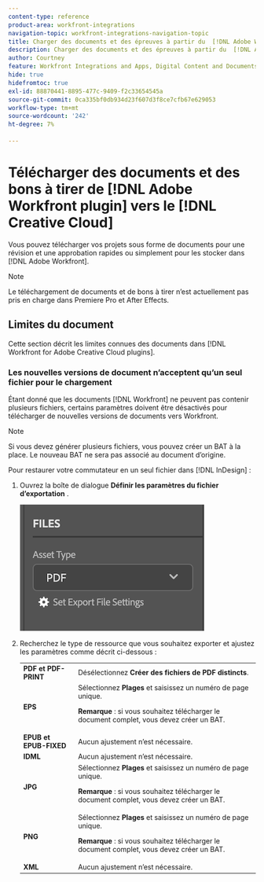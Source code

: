 ```yaml
---
content-type: reference
product-area: workfront-integrations
navigation-topic: workfront-integrations-navigation-topic
title: Charger des documents et des épreuves à partir du  [!DNL Adobe Workfront plugin]  sur  [!DNL Creative Cloud]
description: Charger des documents et des épreuves à partir du  [!DNL Adobe Workfront plugin]  sur  [!DNL Creative Cloud]
author: Courtney
feature: Workfront Integrations and Apps, Digital Content and Documents
hide: true
hidefromtoc: true
exl-id: 88870441-8895-477c-9409-f2c33654545a
source-git-commit: 0ca335bf0db934d23f607d3f8ce7cfb67e629053
workflow-type: tm+mt
source-wordcount: '242'
ht-degree: 7%

---
```


# Télécharger des documents et des bons à tirer de [!DNL Adobe Workfront plugin] vers le [!DNL Creative Cloud]

Vous pouvez télécharger vos projets sous forme de documents pour une révision et une approbation rapides ou simplement pour les stocker dans [!DNL Adobe Workfront].

>[!NOTE]
>
>Le téléchargement de documents et de bons à tirer n’est actuellement pas pris en charge dans Premiere Pro et After Effects.


## Limites du document

Cette section décrit les limites connues des documents dans [!DNL Workfront for Adobe Creative Cloud plugins].

### Les nouvelles versions de document n’acceptent qu’un seul fichier pour le chargement

Étant donné que les documents [!DNL Workfront] ne peuvent pas contenir plusieurs fichiers, certains paramètres doivent être désactivés pour télécharger de nouvelles versions de documents vers Workfront.

>[!NOTE]
>
>Si vous devez générer plusieurs fichiers, vous pouvez créer un BAT à la place. Le nouveau BAT ne sera pas associé au document d’origine.



Pour restaurer votre commutateur en un seul fichier dans [!DNL InDesign] :

1. Ouvrez la boîte de dialogue **Définir les paramètres du fichier d’exportation** .

   ![](assets/file-export-settings.png)

1. Recherchez le type de ressource que vous souhaitez exporter et ajustez les paramètres comme décrit ci-dessous :

   <table>
    <tr>
    <td><strong>PDF et PDF-PRINT</strong>
    </td>
    <td>Désélectionnez <strong>Créer des fichiers de PDF distincts</strong>.
    </td>
    </tr>
    <tr>
    <td><strong>EPS</strong>
    </td>
    <td>Sélectionnez <strong>Plages</strong> et saisissez un numéro de page unique. 
    <p>
    <strong>Remarque</strong> : si vous souhaitez télécharger le document complet, vous devez créer un BAT. 
    </td>
    </tr>
    <tr>
    <td><strong>EPUB et EPUB-FIXED</strong>
    </td>
    <td>Aucun ajustement n’est nécessaire.
    </td>
    </tr>
    <tr>
    <td><strong>IDML</strong>
    </td>
    <td>Aucun ajustement n’est nécessaire.
    </td>
    </tr>
    <tr>
    <td><strong>JPG</strong>
    </td>
    <td>Sélectionnez <strong>Plages</strong> et saisissez un numéro de page unique. 
    <p>
    <strong>Remarque</strong> : si vous souhaitez télécharger le document complet, vous devez créer un BAT. 
    </td>
    </tr>
    <tr>
    <td><strong>PNG</strong>
    </td>
    <td>Sélectionnez <strong>Plages</strong> et saisissez un numéro de page unique. 
    <p>
    <strong>Remarque</strong> : si vous souhaitez télécharger le document complet, vous devez créer un BAT. 
    </td>
    </tr>
    <tr>
    <td><strong>XML</strong>
    </td>
    <td>Aucun ajustement n’est nécessaire. 
    </td>
    </tr>
    </table>
